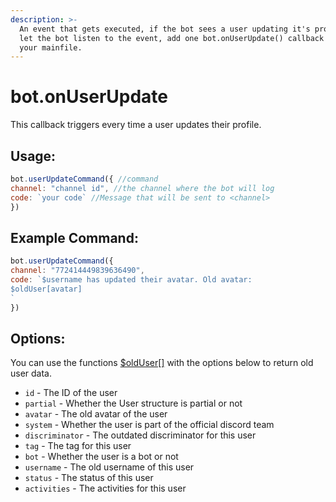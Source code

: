 ```yaml
---
description: >-
  An event that gets executed, if the bot sees a user updating it's profile. To
  let the bot listen to the event, add one bot.onUserUpdate() callback inside
  your mainfile.
---
```


# bot.onUserUpdate

This callback triggers every time a user updates their profile.

## Usage:

```javascript
bot.userUpdateCommand({ //command
channel: "channel id", //the channel where the bot will log
code: `your code` //Message that will be sent to <channel>
})
```

## Example Command:

```javascript
bot.userUpdateCommand({ 
channel: "772414449839636490", 
code: `$username has updated their avatar. Old avatar:
$oldUser[avatar]
`
})
```

## Options:

You can use the functions [$oldUser\[\]](../functions/usdolduser.md) with the options below to return old user data.

* `id` - The ID of the user 
* `partial` - Whether the User structure is partial or not 
* `avatar` - The old avatar of the user 
* `system` - Whether the user is part of the official discord team 
* `discriminator` - The outdated discriminator for this user 
* `tag` - The tag for this user 
* `bot` - Whether the user is a bot or not 
* `username` - The old username of this user 
* `status` - The status of this user 
* `activities` - The activities for this user

